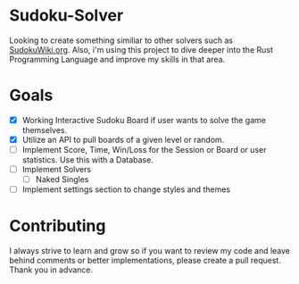 # Sudoku-Solver
Looking to create something similiar to other solvers such as [SudokuWiki.org](https://www.sudokuwiki.org/sudoku.htm). Also, i'm using this project to dive deeper into the Rust Programming Language and improve my skills in that area. 

# Goals
- [x] Working Interactive Sudoku Board if user wants to solve the game themselves.
- [x] Utilize an API to pull boards of a given level or random.
- [ ] Implement Score, Time, Win/Loss for the Session or Board or user statistics. Use this with a Database.
- [ ] Implement Solvers
    - [ ] Naked Singles
- [ ] Implement settings section to change styles and themes

# Contributing 
I always strive to learn and grow so if you want to review my code and leave behind comments or better implementations, please create a pull request. Thank you in advance.  
